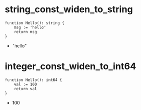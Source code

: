 # string_const_widen_to_string

```dexscript
function Hello(): string {
    msg := 'hello'
    return msg
}
```

* "hello"

# integer_const_widen_to_int64

```dexscript
function Hello(): int64 {
    val := 100
    return val
}
```

* 100

